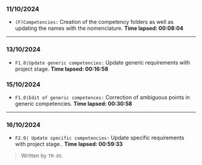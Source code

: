 ### 11/10/2024
- ``(F)Competencies:`` Creation of the competency folders as well as updating the names with the nomenclature.   **Time lapsed: 00:08:04**
---
### 13/10/2024
- ``F1.0|Update generic competencies:`` Update generic requirements with project stage.   **Time lapsed: 00:16:58**

### 15/10/2024
  - ``F1.0|Edit of generic competences:`` Correction of ambiguous points in generic competencies.   **Time lapsed: 00:30:58**
---
### 16/10/2024
- ``F2.0| Update specific competencies:`` Update specific requirements with project stage.. **Time lapsed: 00:59:33**


>Written by `TM-05`.
